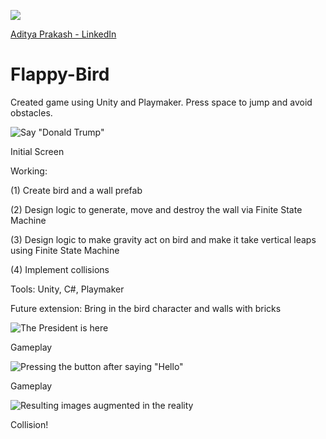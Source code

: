 ![](https://github.com/adityaiiitv/Flappy-Bird/blob/master/Pictures/39526abb-3782-4cb6-ba65-f81fc7e0f00c.png)

<div class="LI-profile-badge"  data-version="v1" data-size="medium" data-locale="en_US" data-type="horizontal" data-theme="light" data-vanity="aditya-prakash-74039b14b"><a class="LI-simple-link" href='https://www.linkedin.com/in/aditya-prakash-74039b14b?trk=profile-badge'>Aditya Prakash - LinkedIn</a></div>

# Flappy-Bird
Created game using Unity and Playmaker. Press space to jump and avoid obstacles.

![Say "Donald Trump"](https://github.com/adityaiiitv/Flappy-Bird/blob/master/Pictures/Screenshot%20(47).png)

Initial Screen


Working:

(1) Create bird and a wall prefab

(2) Design logic to generate, move and destroy the wall via Finite State Machine

(3) Design logic to make gravity act on bird and make it take vertical leaps using Finite State Machine

(4) Implement collisions

Tools: Unity, C#, Playmaker


Future extension: Bring in the bird character and walls with bricks



![The President is here](https://github.com/adityaiiitv/Flappy-Bird/blob/master/Pictures/Screenshot%20(48).png)

Gameplay




![Pressing the button after saying "Hello"](https://github.com/adityaiiitv/Flappy-Bird/blob/master/Pictures/Screenshot%20(49).png)

Gameplay


![Resulting images augmented in the reality](https://github.com/adityaiiitv/Flappy-Bird/blob/master/Pictures/Screenshot%20(53).png)

Collision!
